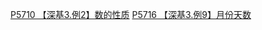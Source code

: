[P5710 【深基3.例2】数的性质](https://www.luogu.com.cn/problem/P5710)
[P5716 【深基3.例9】月份天数](https://www.luogu.com.cn/problem/P5716)